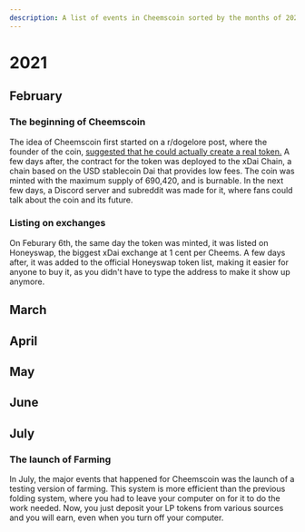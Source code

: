 ```yaml
---
description: A list of events in Cheemscoin sorted by the months of 2021
---
```


# 2021

## February

### The beginning of Cheemscoin

The idea of Cheemscoin first started on a r/dogelore post, where the founder of the coin, [suggested that he could actually create a real token.](https://www.reddit.com/r/dogelore/comments/lcwgj7/all_new_and_innovative_idea/gm3j0zj/) A few days after, the contract for the token was deployed to the xDai Chain, a chain based on the USD stablecoin Dai that provides low fees. The coin was minted with the maximum supply of 690,420, and is burnable. In the next few days, a Discord server and subreddit was made for it, where fans could talk about the coin and its future.

### Listing on exchanges

On Feburary 6th, the same day the token was minted, it was listed on Honeyswap, the biggest xDai exchange at 1 cent per Cheems. A few days after, it was added to the official Honeyswap token list, making it easier for anyone to buy it, as you didn't have to type the address to make it show up anymore.

## March

## April

## May

## June

## July

### The launch of Farming

In July, the major events that happened for Cheemscoin was the launch of a testing version of farming. This system is more efficient than the previous folding system, where you had to leave your computer on for it to do the work needed. Now, you just deposit your LP tokens from various sources and you will earn, even when you turn off your computer.

